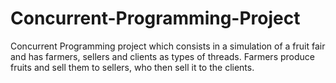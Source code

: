 # Concurrent-Programming-Project
Concurrent Programming project which consists in a simulation of a fruit fair and has farmers, sellers and clients as types of threads. Farmers produce fruits and sell them to sellers, who then sell it to the clients.
